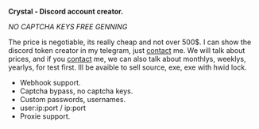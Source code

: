 **Crystal - Discord account creator.**

*NO CAPTCHA KEYS FREE GENNING*

The price is negotiable, its really cheap and not over 500$. I can show the discord token creator in my telegram, just [contact](https://t.me/imagin88) me. We will talk about prices, and if you [contact](https://t.me/imagin88) me, we can also talk about monthlys, weeklys, yearlys, for test first. Ill be avaible to sell source, exe, exe with hwid lock. 

- Webhook support.
- Captcha bypass, no captcha keys.
- Custom passwords, usernames. 
- user:ip:port / ip:port 
- Proxie support.
